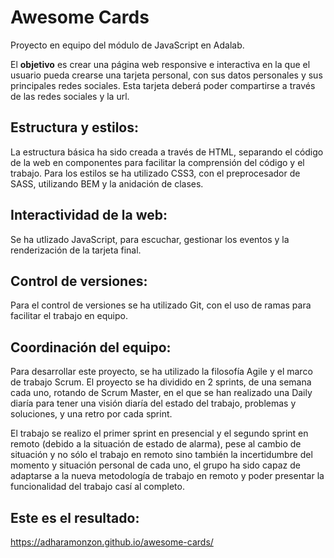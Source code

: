 # Awesome Cards

Proyecto en equipo del módulo de JavaScript en Adalab.

El **objetivo** es crear una página web responsive e interactiva en la que el usuario pueda crearse una tarjeta personal, con sus datos personales y sus principales redes sociales. Esta tarjeta deberá poder compartirse a través de las redes sociales y la url.

## Estructura y estilos:

La estructura básica ha sido creada a través de HTML, separando el código de la web en componentes para facilitar la comprensión del código y el trabajo.
Para los estilos se ha utilizado CSS3, con el preprocesador de SASS, utilizando BEM y la anidación de clases.

## Interactividad de la web:

Se ha utlizado JavaScript, para escuchar, gestionar los eventos y la renderización de la tarjeta final.

## Control de versiones:

Para el control de versiones se ha utilizado Git, con el uso de ramas para facilitar el trabajo en equipo.

## Coordinación del equipo:

Para desarrollar este proyecto, se ha utilizado la filosofía Agile y el marco de trabajo Scrum. El proyecto se ha dividido en 2 sprints, de una semana cada uno, rotando de Scrum Master, en el que se han realizado una Daily diaría para tener una visión diaría del estado del trabajo, problemas y soluciones, y una retro por cada sprint.

El trabajo se realizo el primer sprint en presencial y el segundo sprint en remoto (debido a la situación de estado de alarma), pese al cambio de situación y no sólo el trabajo en remoto sino también la incertidumbre del momento y situación personal de cada uno, el grupo ha sido capaz de adaptarse a la nueva metodología de trabajo en remoto y poder presentar la funcionalidad del trabajo casí al completo.

## Este es el resultado:

https://adharamonzon.github.io/awesome-cards/
